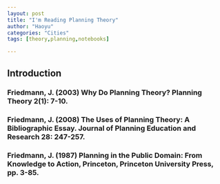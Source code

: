 ```yaml
---
layout: post
title: "I'm Reading Planning Theory"
author: "Haoyu"
categories: "Cities" 
tags: [theory,planning,notebooks]

---
```


## Introduction

### Friedmann, J. (2003) Why Do Planning Theory? Planning Theory 2(1): 7-10.
### Friedmann, J. (2008) The Uses of Planning Theory: A Bibliographic Essay. Journal of Planning Education and Research 28: 247-257.
### Friedmann, J. (1987) Planning in the Public Domain: From Knowledge to Action, Princeton, Princeton University Press, pp. 3-85.
